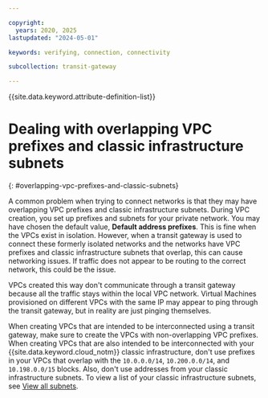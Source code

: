 ```yaml
---

copyright:
  years: 2020, 2025
lastupdated: "2024-05-01"

keywords: verifying, connection, connectivity

subcollection: transit-gateway

---
```


{{site.data.keyword.attribute-definition-list}}

# Dealing with overlapping VPC prefixes and classic infrastructure subnets
{: #overlapping-vpc-prefixes-and-classic-subnets}

A common problem when trying to connect networks is that they may have overlapping VPC prefixes and classic infrastructure subnets. During VPC creation, you set up prefixes and subnets for your private network. You may have chosen the default value, **Default address prefixes**. This is fine when the VPCs exist in isolation. However, when a transit gateway is used to connect these formerly isolated networks and the networks have VPC prefixes and classic infrastructure subnets that overlap, this can cause networking issues. If traffic does not appear to be routing to the correct network, this could be the issue.

VPCs created this way don't communicate through a transit gateway because all the traffic stays within the local VPC network. Virtual Machines provisioned on different VPCs with the same IP may appear to ping through the transit gateway, but in reality are just pinging themselves.

When creating VPCs that are intended to be interconnected using a transit gateway, make sure to create the VPCs with non-overlapping VPC prefixes. When creating VPCs that are also intended to be interconnected with your {{site.data.keyword.cloud_notm}} classic infrastructure, don't use prefixes in your VPCs that overlap with the `10.0.0.0/14`, `10.200.0.0/14`, and `10.198.0.0/15` blocks. Also, don't use addresses from your classic infrastructure subnets. To view a list of your classic infrastructure subnets, see [View all subnets](/docs/subnets?topic=subnets-view-all-subnets).
